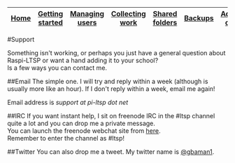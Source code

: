 [Home](README.md)    | [Getting started](installation/getting-started.md)     | [Managing users](manage-users/README.md) | [Collecting work](collect-work.md) | [Shared folders](shared-folders/README.md) | [Backups](backups/README.md) | [Advanced options](advanced/README.md) 
| :-----------: |:-------------:| :-----:| :-----:| :-----:| :-----:| :-----:| 


#Support

Something isn't working, or perhaps you just have a general question about Raspi-LTSP or want a hand adding it to your school?   
Is a few ways you can contact me.   

##Email
The simple one. I will try and reply within a week (although is usually more like an hour). If I don't reply within a week, email me again!

Email address is  *support at pi-ltsp dot net*

##IRC
If you want instant help, I sit on freenode IRC in the #ltsp channel quite a lot and you can drop me a private message.   
You can launch the freenode webchat site from [here](https://webchat.freenode.net/).   
Remember to enter the channel as #ltsp!

##Twitter
You can also drop me a tweet. My twitter name is [@gbaman1](https://twitter.com/gbaman1).